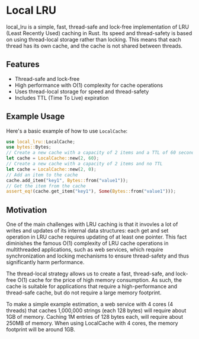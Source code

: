 # Local LRU

local_lru is a simple, fast, thread-safe and lock-free implementation of LRU (Least Recently Used) caching in Rust. 
Its speed and thread-safety is based on using thread-local storage rather than locking. This means that each thread has its own cache, and the cache is not shared between threads.

## Features

- Thread-safe and lock-free
- High performance with O(1) complexity for cache operations
- Uses thread-local storage for speed and thread-safety
- Includes TTL (Time To Live) expiration

## Example Usage

Here's a basic example of how to use `LocalCache`:
```rust
use local_lru::LocalCache;  
use bytes::Bytes;
// Create a new cache with a capacity of 2 items and a TTL of 60 seconds 
let cache = LocalCache::new(2, 60);
// Create a new cache with a capacity of 2 items and no TTL
let cache = LocalCache::new(2, 0);
// Add an item to the cache
cache.add_item("key1", Bytes::from("value1"));
// Get the item from the cache
assert_eq!(cache.get_item("key1"), Some(Bytes::from("value1")));
```

## Motivation

 One of the main challenges with LRU caching is that it invovles a lot of writes and updates of its internal data structures: each get and set operation in LRU cache requires updating of at least one pointer.
 This fact diminishes the famous O(1) complexity of LRU cache operations in multithreaded applications, such as web services, which require synchronization and locking mechanisms to ensure thread-safety and thus significantly harm performance.

 The thread-local strategy allows us to create a fast, thread-safe, and lock-free O(1) cache for the price of high memory consumption. As such, the cache is suitable for applications that require a high-performance and thread-safe cache, but do not require a large memory footprint.

To make a simple example estimation, a web service with 4 cores (4 threads) that caches 1,000,000 strings (each 128 bytes) will require about 1GB of memory. Caching 1M entries of 128 bytes each,
 will require about 250MB of memory. When using LocalCache with 4 cores, the memory footprint will be around 1GB.


